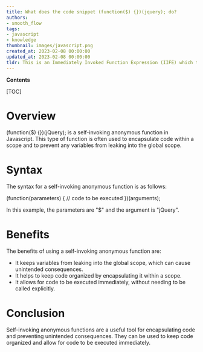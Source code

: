 ```yaml
---
title: What does the code snippet (function($) {})(jquery); do?
authors:
- smooth_flow
tags:
- javascript
- knowledge
thumbnail: images/javascript.png
created_at: 2023-02-08 00:00:00
updated_at: 2023-02-08 00:00:00
tldr: This is an Immediately Invoked Function Expression (IIFE) which takes jQuery as an argument and runs the code inside the function.
---
```


**Contents**

[TOC]

# Overview
(function($) {})(jQuery); is a self-invoking anonymous function in Javascript. This type of function is often used to encapsulate code within a scope and to prevent any variables from leaking into the global scope.

# Syntax
The syntax for a self-invoking anonymous function is as follows:

(function(parameters) {
    // code to be executed
})(arguments);

In this example, the parameters are "$" and the argument is "jQuery".

# Benefits
The benefits of using a self-invoking anonymous function are:

- It keeps variables from leaking into the global scope, which can cause unintended consequences.
- It helps to keep code organized by encapsulating it within a scope.
- It allows for code to be executed immediately, without needing to be called explicitly.

# Conclusion
Self-invoking anonymous functions are a useful tool for encapsulating code and preventing unintended consequences. They can be used to keep code organized and allow for code to be executed immediately.

